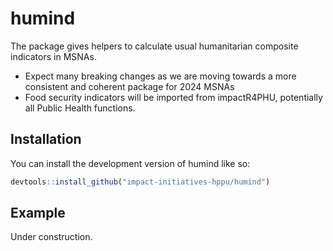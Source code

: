 
<!-- README.md is generated from README.Rmd. Please edit that file -->

# humind

<!-- badges: start -->
<!-- badges: end -->

The package gives helpers to calculate usual humanitarian composite
indicators in MSNAs.

- Expect many breaking changes as we are moving towards a more
  consistent and coherent package for 2024 MSNAs
- Food security indicators will be imported from impactR4PHU,
  potentially all Public Health functions.

## Installation

You can install the development version of humind like so:

``` r
devtools::install_github("impact-initiatives-hppu/humind")
```

## Example

Under construction.
